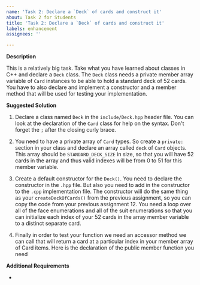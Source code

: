 ```yaml
---
name: 'Task 2: Declare a `Deck` of cards and construct it'
about: Task 2 for Students
title: 'Task 2: Declare a `Deck` of cards and construct it'
labels: enhancement
assignees: ''

---
```


**Description**

This is a relatively big task.  Take what you have learned about
classes in C++ and declare a `Deck` class.  The
`Deck` class needs a private member array variable of
`Card` instances to be able to hold a standard deck
of 52 cards.  You have to also declare
and implement a constructor and a member method that will be used
for testing your implementation.



**Suggested Solution**

1. Declare a class named `Deck` in the `include/Deck.hpp` header file.
You can look at the declaration of the `Card` class for help on the
syntax.  Don't forget the `;` after the closing curly brace.

2. You need to have a private array of `Card` types.  So create a
`private:` section in your class and declare an array called `deck`
of `Card` objects.  This array should be `STANDARD_DECK_SIZE` in size,
so that you will have 52 cards in the array and thus valid indexes
will be from 0 to 51 for this member variable.

3. Create a default constructor for the `Deck()`.  You need to
declare the constructor in the `.hpp` file.  But also you need to add
in the constructor to the `.cpp` implementation file.  The constructor
will do the same thing as your `createDeckOfCards()` from the previous
assignment, so you can copy the code from your previous assignment 12.
You need a loop over all of the face enumerations and all of the
suit enumerations so that you can initialize each index of your 52
cards in the array member variable to a distinct separate card.

4. Finally in order to test your function we need an accessor method
we can call that will return a card at a particular index in your
member array of Card items.  Here is the declaration of the public
member function you need


**Additional Requirements**

- 
